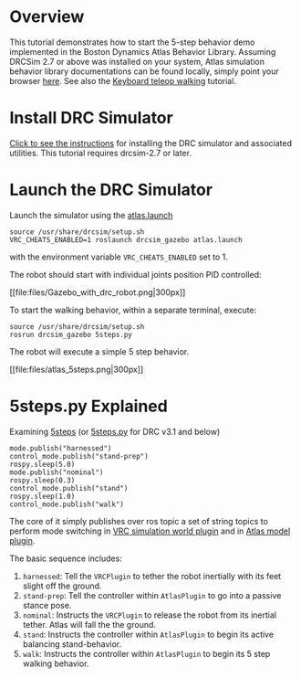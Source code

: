 # Overview

This tutorial demonstrates how to start the 5-step behavior demo implemented in the Boston Dynamics Atlas Behavior Library.  Assuming DRCSim 2.7 or above was installed on your system, Atlas simulation behavior library documentations can be found locally, simply point your browser [here](https://bitbucket.org/osrf/drcsim/src/default/drcsim_model_resources/AtlasSimInterface_1.1.1/doc/html/?at=default). See also the [Keyboard teleop walking](http://gazebosim.org/tutorials/?tut=drcsim_keyboard_teleop) tutorial.

# Install DRC Simulator

[Click to see the instructions](http://gazebosim.org/tutorials/?tut=drcsim_install&cat=drcsim) for installing the DRC simulator and associated utilities. This tutorial requires drcsim-2.7 or later.

# Launch the DRC Simulator

Launch the simulator using the [atlas.launch](https://bitbucket.org/osrf/drcsim/src/default/drcsim_gazebo/launch/atlas.launch)

~~~
source /usr/share/drcsim/setup.sh
VRC_CHEATS_ENABLED=1 roslaunch drcsim_gazebo atlas.launch
~~~

with the environment variable `VRC_CHEATS_ENABLED` set to 1.

The robot should start with individual joints position PID controlled:

[[file:files/Gazebo_with_drc_robot.png|300px]]

To start the walking behavior, within a separate terminal, execute:

~~~
source /usr/share/drcsim/setup.sh
rosrun drcsim_gazebo 5steps.py
~~~

The robot will execute a simple 5 step behavior.

[[file:files/atlas_5steps.png|300px]]

# 5steps.py Explained

Examining [5steps](https://bitbucket.org/osrf/drcsim/src/218ab5bd75c05f1dd31c28a714912a266f7c0acf/drcsim_gazebo/scripts/5steps.py?at=drcsim_4.2) (or [5steps.py](https://bitbucket.org/osrf/drcsim/src/948dd560cf6b/ros/atlas_utils/scripts/5steps.py?at=drcsim_2.2) for DRC v3.1 and below)
 
~~~
mode.publish("harnessed")
control_mode.publish("stand-prep")
rospy.sleep(5.0)
mode.publish("nominal")
rospy.sleep(0.3)
control_mode.publish("stand")
rospy.sleep(1.0)
control_mode.publish("walk")
~~~

The core of it simply publishes over ros topic a set of string topics to perform mode switching in [VRC simulation world plugin](https://bitbucket.org/osrf/drcsim/src/default/drcsim_gazebo_ros_plugins/src/VRCPlugin.cpp?at=default#cl-200) and in [Atlas model plugin](https://bitbucket.org/osrf/drcsim/src/default/drcsim_gazebo_ros_plugins/src/AtlasPlugin.cpp?at=default#cl-1664).

The basic sequence includes:

  1.  `harnessed`:  Tell the `VRCPlugin` to tether the robot inertially with its feet slight off the ground.
  1.  `stand-prep`:  Tell the controller within `AtlasPlugin` to go into a passive stance pose.
  1.  `nominal`:  Instructs the `VRCPlugin` to release the robot from its inertial tether.  Atlas will fall the the ground.
  1.  `stand`:  Instructs the controller within `AtlasPlugin` to begin its active balancing stand-behavior.
  1.  `walk`:  Instructs the controller within `AtlasPlugin` to begin its 5 step walking behavior.
